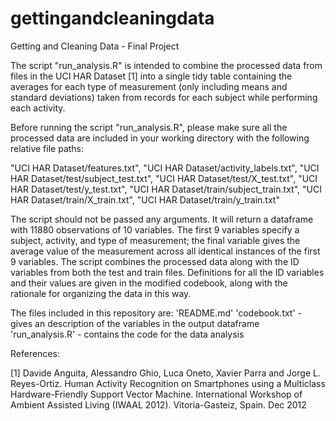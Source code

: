 # gettingandcleaningdata
Getting and Cleaning Data - Final Project

The script "run_analysis.R" is intended to combine the processed data from files 
in the UCI HAR Dataset [1] into a single tidy table containing the averages for 
each type of measurement (only including means and standard deviations) taken 
from records for each subject while performing each activity.

Before running the script "run_analysis.R", please make sure all the processed 
data are included in your working directory with the following relative file 
paths:

"UCI HAR Dataset/features.txt",
"UCI HAR Dataset/activity_labels.txt",
"UCI HAR Dataset/test/subject_test.txt",
"UCI HAR Dataset/test/X_test.txt",
"UCI HAR Dataset/test/y_test.txt",
"UCI HAR Dataset/train/subject_train.txt",
"UCI HAR Dataset/train/X_train.txt",
"UCI HAR Dataset/train/y_train.txt"

The script should not be passed any arguments. It will return a dataframe with
11880 observations of 10 variables. The first 9 variables specify a subject,
activity, and type of measurement; the final variable gives the average value
of the measurement across all identical instances of the first 9 variables. 
The script combines the processed data along with the ID variables from both the 
test and train files. Definitions for all the ID variables and their values are 
given in the modified codebook, along with the rationale for organizing the data
in this way.

The files included in this repository are:
'README.md'
'codebook.txt' - gives an description of the variables in the output dataframe
'run_analysis.R' - contains the code for the data analysis

References:

[1] Davide Anguita, Alessandro Ghio, Luca Oneto, Xavier Parra and Jorge L. 
Reyes-Ortiz. Human Activity Recognition on Smartphones using a Multiclass 
Hardware-Friendly Support Vector Machine. International Workshop of Ambient 
Assisted Living (IWAAL 2012). Vitoria-Gasteiz, Spain. Dec 2012